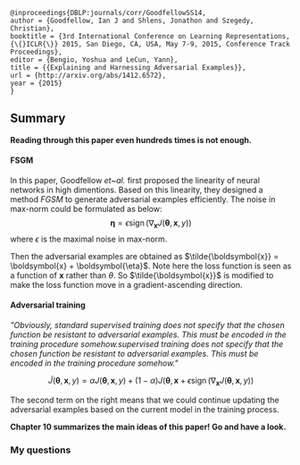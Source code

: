 ```
@inproceedings{DBLP:journals/corr/GoodfellowSS14,
author = {Goodfellow, Ian J and Shlens, Jonathon and Szegedy, Christian},
booktitle = {3rd International Conference on Learning Representations, {\{}ICLR{\}} 2015, San Diego, CA, USA, May 7-9, 2015, Conference Track Proceedings},
editor = {Bengio, Yoshua and LeCun, Yann},
title = {{Explaining and Harnessing Adversarial Examples}},
url = {http://arxiv.org/abs/1412.6572},
year = {2015}
}
```
## Summary
**Reading through this paper even hundreds times is not enough.**

#### FSGM
In this paper, Goodfellow *et~al.* first proposed the linearity of neural networks in high dimentions. Based on this linearity, they designed a method *FGSM* to generate adversarial examples efficiently. The noise in max-norm could be formulated as below:
$$
\boldsymbol{\eta}=\epsilon \operatorname{sign}\left(\nabla_{\boldsymbol{x}} J(\boldsymbol{\theta}, \boldsymbol{x}, y)\right)
$$
where $\epsilon$ is the maximal noise in max-norm.

Then the adversarial examples are obtained as $\tilde{\boldsymbol{x}} = \boldsymbol{x} + \boldsymbol{\eta}$. Note here the loss function is seen as a function of $\boldsymbol{x}$ rather than $\theta$. So $\tilde{\boldsymbol{x}}$ is modified to make the loss function move in a gradient-ascending direction.

#### Adversarial training
*"Obviously, standard supervised training does not specify that the chosen function be resistant to adversarial examples. This must be encoded in the training procedure somehow.supervised training does not specify that the chosen function be resistant to adversarial examples. This must be encoded in the training procedure somehow."*

$$
\tilde{J}(\boldsymbol{\theta}, \boldsymbol{x}, y)=\alpha J(\boldsymbol{\theta}, \boldsymbol{x}, y)+(1-\alpha) J\left(\boldsymbol{\theta}, \boldsymbol{x}+\epsilon \operatorname{sign}\left(\nabla_{\boldsymbol{x}} J(\boldsymbol{\theta}, \boldsymbol{x}, y)\right)\right.
$$

The second term on the right means that we could continue updating the adversarial examples based on the current model in the training process.

**Chapter 10 summarizes the main ideas of this paper! Go and have a look.**
### My questions
